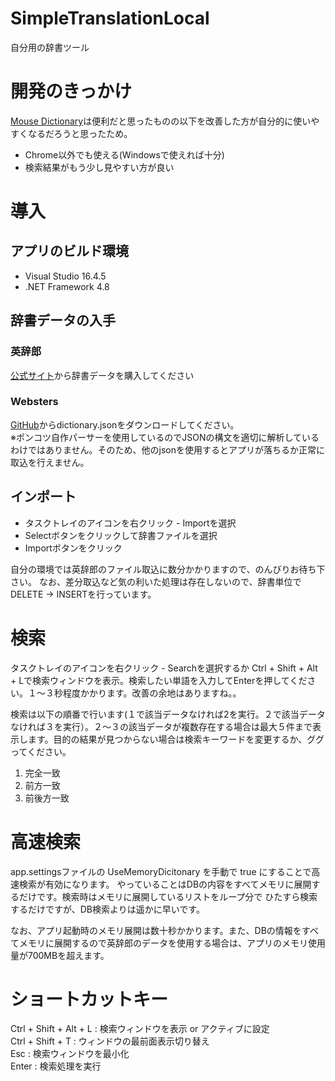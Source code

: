 # SimpleTranslationLocal
自分用の辞書ツール

# 開発のきっかけ
[Mouse Dictionary](https://qiita.com/wtetsu/items/c43232c6c44918e977c9)は便利だと思ったものの以下を改善した方が自分的に使いやすくなるだろうと思ったため。
* Chrome以外でも使える(Windowsで使えれば十分)
* 検索結果がもう少し見やすい方が良い


# 導入
## アプリのビルド環境
* Visual Studio 16.4.5  
* .NET Framework 4.8

## 辞書データの入手
### 英辞郎
[公式サイト](https://www.eijiro.jp/index.shtml)から辞書データを購入してください

### Websters
[GitHub](https://github.com/matthewreagan/WebstersEnglishDictionary)からdictionary.jsonをダウンロードしてください。  
※ポンコツ自作パーサーを使用しているのでJSONの構文を適切に解析しているわけではありません。そのため、他のjsonを使用するとアプリが落ちるか正常に取込を行えません。

## インポート
* タスクトレイのアイコンを右クリック - Importを選択
* Selectボタンをクリックして辞書ファイルを選択
* Importボタンをクリック

自分の環境では英辞郎のファイル取込に数分かかりますので、のんびりお待ち下さい。
なお、差分取込など気の利いた処理は存在しないので、辞書単位でDELETE → INSERTを行っています。

# 検索
タスクトレイのアイコンを右クリック - Searchを選択するか Ctrl + Shift  + Alt + Lで検索ウィンドウを表示。検索したい単語を入力してEnterを押してください。１～３秒程度かかります。改善の余地はありますね。。

検索は以下の順番で行います(１で該当データなければ2を実行。２で該当データなければ３を実行）。２～３の該当データが複数存在する場合は最大５件まで表示します。目的の結果が見つからない場合は検索キーワードを変更するか、ググってください。
1. 完全一致
2. 前方一致
3. 前後方一致

# 高速検索
app.settingsファイルの UseMemoryDicitonary を手動で true にすることで高速検索が有効になります。
やっていることはDBの内容をすべてメモリに展開するだけです。検索時はメモリに展開しているリストをループ分で
ひたすら検索するだけですが、DB検索よりは遥かに早いです。

なお、アプリ起動時のメモリ展開は数十秒かかります。また、DBの情報をすべてメモリに展開するので英辞郎のデータを使用する場合は、アプリのメモリ使用量が700MBを超えます。


# ショートカットキー
Ctrl + Shift + Alt + L : 検索ウィンドウを表示 or アクティブに設定  
Ctrl + Shift + T : ウィンドウの最前面表示切り替え  
Esc : 検索ウィンドウを最小化  
Enter : 検索処理を実行
